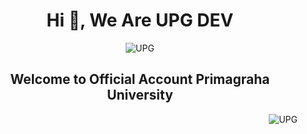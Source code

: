 <h1 align="center">Hi 👋, We Are UPG DEV</h1>

<p align="center"> <img src="https://komarev.com/ghpvc/?username=UPG-DEV-APPLICATION&label=Profile%20views&color=129e00&style=plastic" alt="UPG" /> </p>

<h2 align="center">Welcome to Official Account Primagraha University</h2>

<img align="right" alt="UPG" src="https://lh3.googleusercontent.com/p/AF1QipNyu8vjTnVMh5mYiEa0qwBl8EFNXE5PGqId5TRP=s680-w680-h510">
